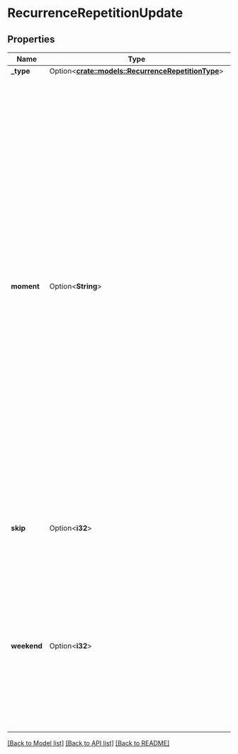 # RecurrenceRepetitionUpdate

## Properties

Name | Type | Description | Notes
------------ | ------------- | ------------- | -------------
**_type** | Option<[**crate::models::RecurrenceRepetitionType**](RecurrenceRepetitionType.md)> |  | [optional]
**moment** | Option<**String**> | Information that defined the type of repetition. - For 'daily', this is empty. - For 'weekly', it is day of the week between 1 and 7 (Monday - Sunday). - For 'ndom', it is '1,2' or '4,5' or something else, where the first number is the week in the month, and the second number is the day in the week (between 1 and 7). '2,3' means: the 2nd Wednesday of the month - For 'monthly' it is the day of the month (1 - 31) - For yearly, it is a full date, ie '2018-09-17'. The year you use does not matter.  | [optional]
**skip** | Option<**i32**> | How many occurrences to skip. 0 means skip nothing. 1 means every other. | [optional]
**weekend** | Option<**i32**> | How to respond when the recurring transaction falls in the weekend. Possible values: 1. Do nothing, just create it 2. Create no transaction. 3. Skip to the previous Friday. 4. Skip to the next Monday.  | [optional]

[[Back to Model list]](../README.md#documentation-for-models) [[Back to API list]](../README.md#documentation-for-api-endpoints) [[Back to README]](../README.md)


